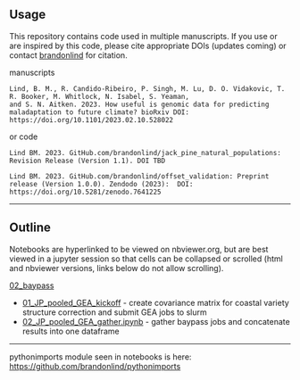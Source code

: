 ## Usage

This repository contains code used in multiple manuscripts. If you use or are inspired by this code, please cite appropriate DOIs (updates coming) or contact [brandonlind](https://github.com/brandonlind) for citation.

manuscripts
```
Lind, B. M., R. Candido-Ribeiro, P. Singh, M. Lu, D. O. Vidakovic, T. R. Booker, M. Whitlock, N. Isabel, S. Yeaman,
and S. N. Aitken. 2023. How useful is genomic data for predicting  maladaptation to future climate? bioRxiv DOI: https://doi.org/10.1101/2023.02.10.528022
```

or code
```
Lind BM. 2023. GitHub.com/brandonlind/jack_pine_natural_populations: Revision Release (Version 1.1). DOI TBD

Lind BM. 2023. GitHub.com/brandonlind/offset_validation: Preprint release (Version 1.0.0). Zendodo (2023):  DOI: https://doi.org/10.5281/zenodo.7641225
```


---

## Outline

Notebooks are hyperlinked to be viewed on nbviewer.org, but are best viewed in a jupyter session so that cells can be collapsed or scrolled (html and nbviewer versions, links below do not allow scrolling).

[02_baypass](https://nbviewer.org/github/brandonlind/jack_pine_natural_populations/tree/main/02_baypass/)
- [01_JP_pooled_GEA_kickoff](https://nbviewer.org/github/brandonlind/jack_pine_natural_populations/blob/main/02_baypass/01_JP_pooled_GEA_kickoff.ipynb) - create covariance matrix for coastal variety structure correction and submit GEA jobs to slurm
- [02_JP_pooled_GEA_gather.ipynb](https://nbviewer.org/github/brandonlind/jack_pine_natural_populations/blob/main/02_baypass/02_JP_pooled_GEA_gather.ipynb) - gather baypass jobs and concatenate results into one dataframe

---

pythonimports module seen in notebooks is here: https://github.com/brandonlind/pythonimports
